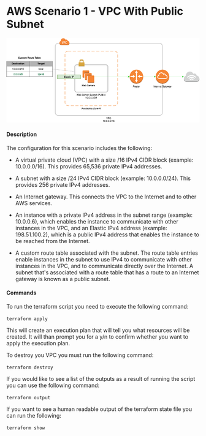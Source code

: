 # AWS Scenario 1 - VPC With Public Subnet

![alt text](Scenario1.png)


#### Description
The configuration for this scenario includes the following:

* A virtual private cloud (VPC) with a size /16 IPv4 CIDR block (example: 10.0.0.0/16). This provides 65,536 private IPv4 addresses.

* A subnet with a size /24 IPv4 CIDR block (example: 10.0.0.0/24). This provides 256 private IPv4 addresses.

* An Internet gateway. This connects the VPC to the Internet and to other AWS services.

* An instance with a private IPv4 address in the subnet range (example: 10.0.0.6), which enables the instance to communicate with other instances in the VPC, and an Elastic IPv4 address (example: 198.51.100.2), which is a public IPv4 address that enables the instance to be reached from the Internet.

* A custom route table associated with the subnet. The route table entries enable instances in the subnet to use IPv4 to communicate with other instances in the VPC, and to communicate directly over the Internet. A subnet that's associated with a route table that has a route to an Internet gateway is known as a public subnet.

#### Commands
To run the terraform script you need to execute the following command:

`terraform apply`

This will create an execution plan that will tell you what resources will be created. It will than prompt you for a y/n to confirm whether you want to apply the execution plan.

To destroy you VPC you must run the following command:

`terraform destroy`

If you would like to see a list of the outputs as a result of running the script you can use the following command:

`terraform output`

If you want to see a human readable output of the terraform state file you can run the following:

`terraform show`
